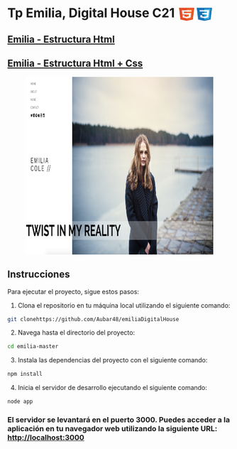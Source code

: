# Tp Emilia, Digital House C21 <img align="center" alt="HTML" height="30" width="40" src="https://raw.githubusercontent.com/devicons/devicon/master/icons/html5/html5-original.svg"><img align="center" alt="CSS" height="30" width="40" src="https://raw.githubusercontent.com/devicons/devicon/master/icons/css3/css3-original.svg">

## [Emilia - Estructura Html](https://github.com/Aubar48/emiliaDigitalHouse/tree/estructura-html)

## [Emilia - Estructura Html + Css](https://github.com/Aubar48/emiliaDigitalHouse/tree/estructura-css)
<figure><img src="./mocks/home.png" alt="logo" style="height: 400px;"></figure>           

## Instrucciones

Para ejecutar el proyecto, sigue estos pasos:

1. Clona el repositorio en tu máquina local utilizando el siguiente comando:

```bash
git clonehttps://github.com/Aubar48/emiliaDigitalHouse
```

2. Navega hasta el directorio del proyecto:

```bash
cd emilia-master
```

3. Instala las dependencias del proyecto con el siguiente comando:

```bash
npm install
```

4. Inicia el servidor de desarrollo ejecutando el siguiente comando:

```bash
node app
```

### El servidor se levantará en el puerto 3000. Puedes acceder a la aplicación en tu navegador web utilizando la siguiente URL: [http://localhost:3000](http://localhost:3000)